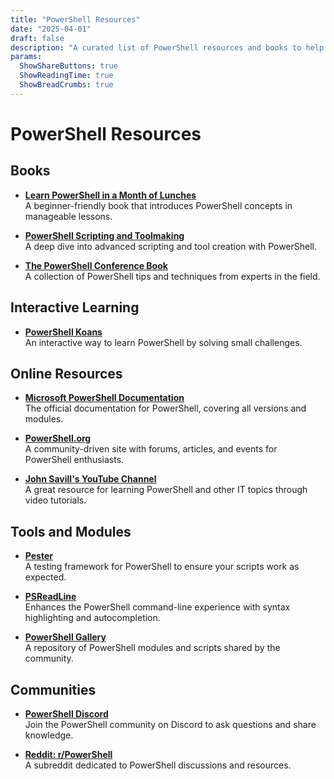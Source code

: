 ```yaml
---
title: "PowerShell Resources"
date: "2025-04-01"
draft: false
description: "A curated list of PowerShell resources and books to help you master automation."
params:
  ShowShareButtons: true
  ShowReadingTime: true
  ShowBreadCrumbs: true
---
```


# PowerShell Resources

## Books
- **[Learn PowerShell in a Month of Lunches](https://www.manning.com/books/learn-powershell-in-a-month-of-lunches)**  
  A beginner-friendly book that introduces PowerShell concepts in manageable lessons.

- **[PowerShell Scripting and Toolmaking](https://www.manning.com/books/powershell-scripting-and-toolmaking)**  
  A deep dive into advanced scripting and tool creation with PowerShell.

- **[The PowerShell Conference Book](https://leanpub.com/powershell-conference-book)**  
  A collection of PowerShell tips and techniques from experts in the field.

## Interactive Learning
- **[PowerShell Koans](https://github.com/vexx32/PSKoans)**  
  An interactive way to learn PowerShell by solving small challenges.

## Online Resources
- **[Microsoft PowerShell Documentation](https://learn.microsoft.com/en-us/powershell/)**  
  The official documentation for PowerShell, covering all versions and modules.

- **[PowerShell.org](https://powershell.org/)**  
  A community-driven site with forums, articles, and events for PowerShell enthusiasts.

- **[John Savill's YouTube Channel](https://www.youtube.com/user/NTFAQGuy)**  
  A great resource for learning PowerShell and other IT topics through video tutorials.

## Tools and Modules
- **[Pester](https://github.com/pester/Pester)**  
  A testing framework for PowerShell to ensure your scripts work as expected.

- **[PSReadLine](https://github.com/PowerShell/PSReadLine)**  
  Enhances the PowerShell command-line experience with syntax highlighting and autocompletion.

- **[PowerShell Gallery](https://www.powershellgallery.com/)**  
  A repository of PowerShell modules and scripts shared by the community.

## Communities
- **[PowerShell Discord](https://discord.gg/powershell)**  
  Join the PowerShell community on Discord to ask questions and share knowledge.

- **[Reddit: r/PowerShell](https://www.reddit.com/r/PowerShell/)**  
  A subreddit dedicated to PowerShell discussions and resources.

